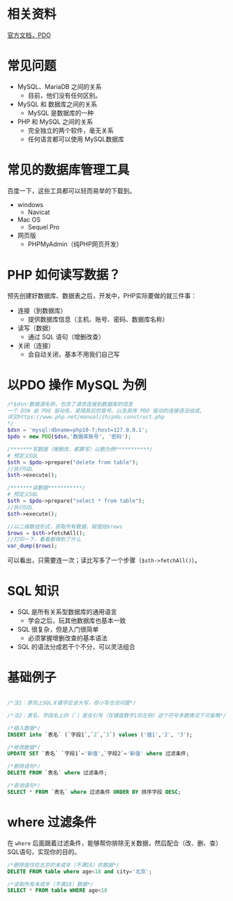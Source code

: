 # 相关资料

[官方文档，PDO](https://www.php.net/manual/zh/book.pdo.php)

# 常见问题

- MySQL、MariaDB 之间的关系
  - 目前，他们没有任何区别。
- MySQL 和 数据库之间的关系
  - MySQL 是数据库的一种
- PHP 和 MySQL 之间的关系
  - 完全独立的两个软件，毫无关系
  - 任何语言都可以使用 MySQL数据库

# 常见的数据库管理工具

百度一下，这些工具都可以轻而易举的下载到。

- windows
  - Navicat
- Mac OS
  - Sequel Pro
- 网页版
  - PHPMyAdmin（纯PHP网页开发）

# PHP 如何读写数据？

预先创建好数据库、数据表之后，开发中，PHP实际要做的就三件事：

- 连接（到数据库）
  - 提供数据库信息（主机、账号、密码、数据库名称）
- 读写（数据）
  - 通过 SQL 语句（增删改查）
- 关闭（连接）
  - 会自动关闭，基本不用我们自己写

# 以PDO 操作 MySQL 为例

```PHP
/*$dsn:数据源名称，包含了请求连接到数据库的信息
一个 DSN 由 PDO 驱动名、紧随其后的冒号、以及具体 PDO 驱动的连接语法组成,
详见https://www.php.net/manual/zh/pdo.construct.php
*/
$dsn = 'mysql:dbname=php10-7;host=127.0.0.1';
$pdo = new PDO($dsn,'数据库账号', '密码');

/*******写数据（增删改，都算写）以删为例***********/
# 预定义SQL
$sth = $pdo->prepare("delete from table");
//执行SQL
$sth->execute();

/*******读数据***********/
# 预定义SQL
$sth = $pdo->prepare("select * from table");
//执行SQL
$sth->execute();

//以二维数组形式，获取所有数据，赋值给$rows
$rows = $sth->fetchAll();
//打印一下，看看都得到了什么
var_dump($rows);
```

可以看出，只需要连一次；读比写多了一个步骤（`$sth->fetchAll()`）。

# SQL 知识

- SQL 是所有关系型数据库的通用语言
  - 学会之后，玩其他数据库也基本一致
- SQL 很复杂，但是入门很简单
  - 必须掌握增删改查的基本语法
- SQL 的语法分成若干个不分，可以灵活组合


# 基础例子


```SQL

/*注1：原则上SQL关键字应该大写，但小写也没问题*/

/*注2：表名、字段名上的（`）是反引号（在键盘数字1的左侧）这个符号多数情况下可省略*/

/*插入数据*/
INSERT into `表名` (`字段1`,`2`,`3`) values ('值1','2', '3');

/*修改数据*/
UPDATE SET `表名` `字段1`='新值',`字段2`='新值' where 过滤条件;

/*删除语句*/
DELETE FROM `表名` where 过滤条件;

/*查询语句*/
SELECT * FROM `表名` where 过滤条件 ORDER BY 排序字段 DESC;
```

# where 过滤条件

在 `where` 后面跟着过滤条件，能够帮你排除无关数据，然后配合（改、删、查）SQL语句，实现你的目的。


```SQL
/*删除居住在北京的未成年（不满18）的数据*/
DELETE FROM table where age<18 and city='北京';

/*读取所有未成年（不满18）数据*/
SELECT * FROM table WHERE age<18
```
